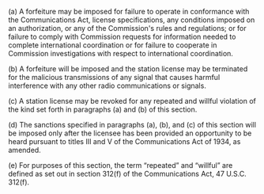 (a) A forfeiture may be imposed for failure to operate in conformance with the Communications Act, license specifications, any conditions imposed on an authorization, or any of the Commission's rules and regulations; or for failure to comply with Commission requests for information needed to complete international coordination or for failure to cooperate in Commission investigations with respect to international coordination.

(b) A forfeiture will be imposed and the station license may be terminated for the malicious transmissions of any signal that causes harmful interference with any other radio communications or signals.

(c) A station license may be revoked for any repeated and willful violation of the kind set forth in paragraphs (a) and (b) of this section.

(d) The sanctions specified in paragraphs (a), (b), and (c) of this section will be imposed only after the licensee has been provided an opportunity to be heard pursuant to titles III and V of the Communications Act of 1934, as amended.

(e) For purposes of this section, the term “repeated” and “willful” are defined as set out in section 312(f) of the Communications Act, 47 U.S.C. 312(f).

